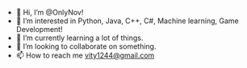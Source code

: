 - 👋 Hi, I’m @OnlyNov!
- 👀 I’m interested in Python, Java, C++, C#, Machine learning, Game Development!
- 🌱 I’m currently learning a lot of things.
- 💞️ I’m looking to collaborate on something.
- 📫 How to reach me vity1244@gmail.com

<!---
OnlyNov/OnlyNov is a ✨ special ✨ repository because its `README.md` (this file) appears on your GitHub profile.
You can click the Preview link to take a look at your changes.
--->
